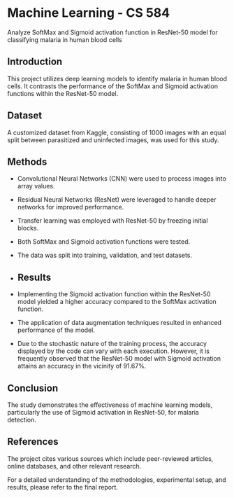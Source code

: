# Machine Learning - CS 584
Analyze SoftMax and Sigmoid activation function in ResNet-50 model for classifying malaria in human blood cells

## Introduction
This project utilizes deep learning models to identify malaria in human blood cells. It contrasts the performance of the SoftMax and Sigmoid activation functions within the ResNet-50 model.

## Dataset
A customized dataset from Kaggle, consisting of 1000 images with an equal split between parasitized and uninfected images, was used for this study.

## Methods
- Convolutional Neural Networks (CNN) were used to process images into array values.
- Residual Neural Networks (ResNet) were leveraged to handle deeper networks for improved performance.
- Transfer learning was employed with ResNet-50 by freezing initial blocks.
- Both SoftMax and Sigmoid activation functions were tested.
- The data was split into training, validation, and test datasets.

- ## Results
- Implementing the Sigmoid activation function within the ResNet-50 model yielded a higher accuracy compared to the SoftMax activation function.
- The application of data augmentation techniques resulted in enhanced performance of the model.
- Due to the stochastic nature of the training process, the accuracy displayed by the code can vary with each execution. However, it is frequently observed that the ResNet-50 model with Sigmoid activation attains an accuracy in the vicinity of 91.67%.

## Conclusion
The study demonstrates the effectiveness of machine learning models, particularly the use of Sigmoid activation in ResNet-50, for malaria detection.

## References
The project cites various sources which include peer-reviewed articles, online databases, and other relevant research.

For a detailed understanding of the methodologies, experimental setup, and results, please refer to the final report.



